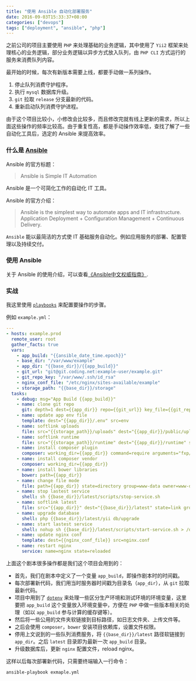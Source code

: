 ```yaml
---
title: "使用 Ansible 自动化部署服务"
date: 2016-09-03T15:33:37+08:00
categories: ["devops"]
tags: ["deployment", "ansible", "php"]
---
```

之前公司的项目主要使用 `PHP` 来处理基础的业务逻辑，其中使用了 `Yii2` 框架来处理核心的业务逻辑，部分业务逻辑以异步方式放入队列，由 `PHP CLI` 方式运行的服务来消费队列内容。

最开始的时候，每次有新版本需要上线，都要手动做一系列操作。

1. 停止队列消费守护程序。
2. 执行 `mysql` 数据库升级。
3. `git` 拉取 `release` 分支最新的代码。
4. 重新启动队列消费守护进程。

由于这个项目比较小，小修改会比较多，而且修改完就有线上更新的需求，所以上面这些操作的频率比较高。由于重复性高，都是手动操作效率低，查找了解了一些自动化工具后，选定的 Ansible 来提高效率。

<!--more-->

### 什么是 [Ansible][ansible]

Ansible 的官方标题：

> Ansible is Simple IT Automation

Ansible 是一个可简化工作的自动化 IT 工具。

Ansible 的官方介绍：

> Ansible is the simplest way to automate apps and IT infrastructure. Application Deployment + Configuration Management + Continuous Delivery.

`Ansible` 能以最简洁的方式使 IT 基础服务自动化。例如应用服务的部署、配置管理以及持续交付。

### 使用 Ansible

关于 Ansible 的使用介绍，可以查看[《Ansible中文权威指南》][ansible-doc].

### 实战

我这里使用 [`playbooks`][ansible-doc-playbooks] 来配置要操作的步骤。

例如 `example.yml`：

```yaml
---
- hosts: example.prod
  remote_user: root
  gather_facts: true
  vars:
    - app_build: "{{ansible_date_time.epoch}}"
    - base_dir: "/var/www/example"
    - app_dir: "{{base_dir}}/{{app_build}}"
    - git_url: "git@git.coding.net:example-user/example.git"
    - git_repo_key: "/var/www/.ssh/id_rsa"
    - nginx_conf_file: "/etc/nginx/sites-available/example"
    - storage_path: "{{base_dir}}/storage"
  tasks:
    - debug: msg="App Build {{app_build}}"
    - name: clone git repo
      git: depth=1 dest={{app_dir}} repo={{git_url}} key_file={{git_repo_key}} version=develop accept_hostkey=yes
    - name: update app env file
      template: dest="{{app_dir}}/.env" src=env
    - name: softlink uploads
      file: src="{{storage_path}}/uploads" dest="{{app_dir}}/public/uploads" state=link
    - name: softlink runtime
      file: src="{{storage_path}}/runtime" dest="{{app_dir}}/runtime" state=link
    - name: install composer plugin
      composer: working_dir={{app_dir}} command=require arguments="fxp/composer-asset-plugin:~1.1.1"
    - name: install composer vendor
      composer: working_dir={{app_dir}}
    - name: install bower libraries
      bower: path={{app_dir}}
    - name: change file mode
      file: path={{app_dir}} state=directory group=www-data owner=www-data recurse=yes
    - name: stop lastest service
      shell: sh {{base_dir}}/latest/scripts/stop-service.sh
    - name: softlink latest
      file: src="{{app_dir}}" dest="{{base_dir}}/latest" state=link group=www-data owner=www-data
    - name: upgrade database
      shell: php {{base_dir}}/latest/yii db/upgrade
    - name: start lastest service
      shell: nohup sh {{base_dir}}/latest/scripts/start-service.sh > /dev/null 2>&1
    - name: update nginx conf
      template: dest={{nginx_conf_file}} src=nginx.conf
    - name: restart nginx
      service: name=nginx state=reloaded
```

上面这个剧本很多操作都是我们这个项目会用到的：

* 首先，我们在剧本中定义了一个变量 `app_build`，即操作剧本时的时间戳。
* 每次部署新代码，我们用当时服务器时间戳为目录名（`app_dir`），从 `git` 拉取最新代码。
* 项目中用到了 [`dotenv`][php-dotenv] 来处理一些区分生产环境和测试环境的环境变量，这里要把 `app_build` 这个变量放入环境变量中，方便在 `PHP` 中做一些版本相关的处理（如以 `app_build` 参与计算的缓存键等）。
* 然后将一些公用的文件夹软链接到目标路径，如日志文件夹、上传文件等。
* 之后会使用 `composer`，`bower` 安装项目依赖库，设置文件权限。
* 停用上文说到的一些队列消费服务，将 `{{base_dir}}/latest` 路径软链接到 `app_dir`。之后 `latest` 目录即为最新一次 `app_build` 目录。
* 升级数据库后，更新 `nginx` 配置文件，reload nginx。

这样以后每次部署新代码，只需要终端输入一行命令：

```sh
ansible-playbook exmaple.yml
```

[ansible]: https://www.ansible.com/ "Ansible"
[ansible-doc]: http://www.ansible.com.cn/ "Ansible Documentation"
[ansible-doc-playbooks]: http://www.ansible.com.cn/docs/playbooks.html "Ansible Documentation"
[php-dotenv]: https://github.com/vlucas/phpdotenv "PHP dotenv"
